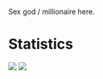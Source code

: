 Sex god / millionaire here.
# Statistics
![](https://raw.githubusercontent.com/klafl6401/github-stats/master/generated/overview.svg#gh-dark-mode-only)
![](https://raw.githubusercontent.com/klafl6401/github-stats/master/generated/languages.svg#gh-dark-mode-only)
